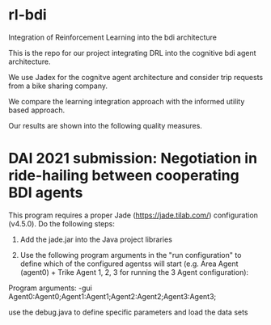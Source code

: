 # rl-bdi
Integration of Reinforcement Learning into the bdi architecture


This is the repo for our project integrating DRL into the cognitive bdi agent architecture.

We use Jadex for the cognitve agent architecture and consider trip requests from a bike sharing company. 

We compare the learning integration approach with the informed utility based approach. 

Our results are shown into the following quality measures.






# DAI 2021 submission: Negotiation in ride-hailing between cooperating BDI agents

This program requires a proper Jade (https://jade.tilab.com/) configuration (v4.5.0). Do the following steps: 

1. Add the jade.jar into the  Java project libraries

2. Use the following program arguments in the "run configuration" to define which of the configured agentss will start (e.g. Area Agent (agent0) + Trike Agent 1, 2, 3 for running the 3 Agent configuration):

Program arguments:
-gui Agent0:Agent0;Agent1:Agent1;Agent2:Agent2;Agent3:Agent3;

use the debug.java to define specific parameters and load the data sets
